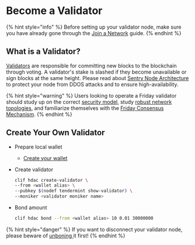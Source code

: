 # Become a Validator

{% hint style="info" %}
Before setting up your validator node, make sure you have already gone through the [Join a Network](../how-to/join-a-network.md) guide.
{% endhint %}

## What is a Validator?

[Validators](https://hub.cosmos.network/master/validators/overview.html) are responsible for committing new blocks to the blockchain through voting. A validator's stake is slashed if they become unavailable or sign blocks at the same height. Please read about [Sentry Node Architecture](security.md#sentry-nodes-ddos-protection) to protect your node from DDOS attacks and to ensure high-availability.

{% hint style="warning" %}
Users looking to operate a Friday validator should study up on the correct [security model](security.md), study [robust network topologies](become-a-validator.md), and familiarize themselves with the [Friday Consensus Mechanism](become-a-validator.md).
{% endhint %}

## Create Your Own Validator

* Prepare local wallet
  * [Create your wallet](../how-to/create-your-wallet.md)
* Create validator

  ```bash
  clif hdac create-validator \
  --from <wallet alias> \
  --pubkey $(nodef tendermint show-validator) \
  --moniker <validator moniker name>
  ```

* Bond amount

  ```bash
  clif hdac bond --from <wallet alias> 10 0.01 30000000
  ```

{% hint style="danger" %}
If you want to disconnect your validator node, please beware of [unboning ](../cli/hdac-specific.md#unbond-hdac-token)it first!
{% endhint %}

 

